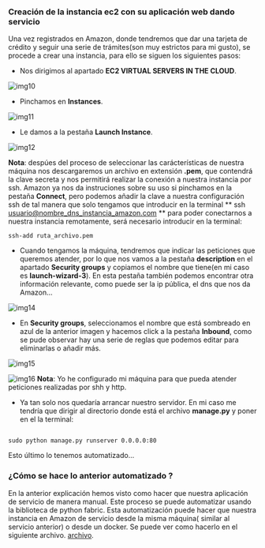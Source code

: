 ### Creación de la instancia ec2 con su aplicación web dando servicio

Una vez registrados en Amazon, donde tendremos que dar una tarjeta de crédito y seguir una serie de trámites(son muy estrictos para mi gusto), se procede a crear una instancia, para ello se siguen los siguientes pasos:

- Nos dirigimos al apartado **EC2 VIRTUAL SERVERS IN THE CLOUD**.

![img10](https://www.dropbox.com/s/2bfpzbkdlo2ygyx/img10_iv.png?dl=1)

- Pinchamos en **Instances**.

![img11](https://www.dropbox.com/s/fhmkr9dfmot239l/img11_iv.png?dl=1)

- Le damos a la pestaña **Launch Instance**.

![img12](https://www.dropbox.com/s/luntkxme7qtzxgi/img12_iv.png?dl=1)

**Nota**: despúes del proceso de seleccionar las carácterísticas de nuestra máquina  nos descargaremos un archivo en extensión **.pem**, que contendrá la clave secreta y nos permitirá realizar la conexión a nuestra instancia por ssh. Amazon ya nos da instruciones sobre su uso si pinchamos en la pestaña **Connect**, pero podemos añadir la clave a nuestra configuración ssh de tal manera que solo tengamos que introducir en la terminal ** ssh usuario@nombre_dns_instancia_amazon.com ** para poder conectarnos a nuestra instancia remotamente, será necesario introducir en la terminal:

```
ssh-add ruta_archivo.pem

```

- Cuando tengamos la máquina, tendremos que indicar las peticiones que queremos atender, por lo que nos vamos a la pestaña **description** en el apartado **Security groups** y copiamos el nombre que tiene(en mi caso es **launch-wizard-3**). En esta pestaña también podemos encontrar otra información relevante, como puede ser la ip pública, el dns que nos da Amazon...

![img14](https://www.dropbox.com/s/d5jgusar1pe9mw2/img14_iv.png?dl=1)

- En **Security groups**, seleccionamos el nombre que está sombreado en azul de la anterior imagen y hacemos click a la pestaña **Inbound**, como se pude observar hay una serie de reglas que podemos editar para eliminarlas o añadir más.

![img15](https://www.dropbox.com/s/d95pnycmw0fuqky/img15_iv.png?dl=1)

![img16](https://www.dropbox.com/s/2190m8k8ks0ao8w/img16_iv.png?dl=1)
**Nota**: Yo he configurado mi máquina para que pueda atender peticiones realizadas por shh y http.

- Ya tan solo nos quedaría arrancar nuestro servidor. En mi caso me tendría que dirigir al directorio donde está el archivo **manage.py** y poner en el la terminal:


```

sudo python manage.py runserver 0.0.0.0:80

```

Esto último lo tenemos automatizado...

### ¿Cómo se hace lo anterior automatizado ?

En la anterior explicación hemos visto como hacer que nuestra aplicación de servicio de manera manual. Este proceso se puede automatizar usando la biblioteca de python fabric. Esta automatización puede hacer que nuestra instancia en Amazon de servicio desde la misma máquina( similar al servicio anterior) o desde un docker. Se puede ver como hacerlo en el siguiente archivo. [archivo](https://github.com/lorenmanu/submodulo-lorenzo/blob/master/documentacion/fabfile.md).
